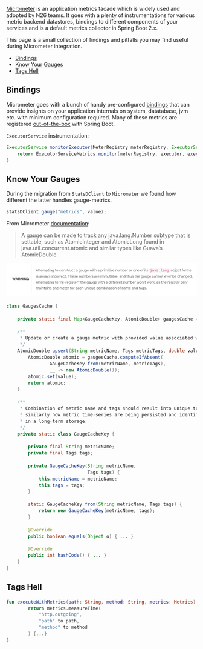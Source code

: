 [Micrometer](https://micrometer.io/) is an application metrics facade which is widely used and adopted by N26 teams.
It goes with a plenty of instrumentations for various metric backend datastores, bindings to different components of your services and is a default metrics collector in Spring Boot 2.x.

This page is a small collection of findings and pitfalls you may find useful during Micrometer integration. 

* [Bindings](#bindings)
* [Know Your Gauges](#know-your-gauges)
* [Tags Hell](#tags-hell)

## Bindings

Micrometer goes with a bunch of handy pre-configured [bindings](https://github.com/micrometer-metrics/micrometer/tree/master/micrometer-core/src/main/java/io/micrometer/core/instrument/binder)
that can provide insights on your application internals on system, datatabase, jvm etc. with minimum configuration required. 
Many of these metrics are registered [out-of-the-box]((https://docs.spring.io/spring-boot/docs/current/reference/htmlsingle/#production-ready-metrics-meter)) with Spring Boot.

`ExecutorService` instrumentation:
```java
ExecutorService monitorExecutor(MeterRegistry meterRegistry, ExecutorService executor, String executorName) {
    return ExecutorServiceMetrics.monitor(meterRegistry, executor, executorName);
}
```

## Know Your Gauges

During the migration from `StatsDClient` to `Micrometer` we found how different the latter handles gauge-metrics.

```java
statsDClient.gauge("metrics", value);
```

From Micrometer [documentation](https://micrometer.io/docs/concepts#_gauges):
> A gauge can be made to track any java.lang.Number subtype that is settable, 
> such as AtomicInteger and AtomicLong found in java.util.concurrent.atomic 
> and similar types like Guava’s AtomicDouble.

![Image of Gauge Warning](/assets/img/gauge-warning.png)

```java
class GaugesCache {

    private static final Map<GaugeCacheKey, AtomicDouble> gaugesCache = new ConcurrentHashMap<>();

    /**
     * Update or create a gauge metric with provided value associated with metric name-tags pair.
     */
    AtomicDouble upsert(String metricName, Tags metricTags, double value) {
        AtomicDouble atomic = gaugesCache.computeIfAbsent(
                GaugeCacheKey.from(metricName, metricTags),
                __ -> new AtomicDouble());
        atomic.set(value);
        return atomic;
    }

    /**
     * Combination of metric name and tags should result into unique tuple,
     * similarly how metric time-series are being persisted and identified
     * in a long-term storage.
     */
    private static class GaugeCacheKey {

        private final String metricName;
        private final Tags tags;

        private GaugeCacheKey(String metricName,
                              Tags tags) {
            this.metricName = metricName;
            this.tags = tags;
        }

        static GaugeCacheKey from(String metricName, Tags tags) {
            return new GaugeCacheKey(metricName, tags);
        }

        @Override
        public boolean equals(Object o) { ... }

        @Override
        public int hashCode() { ... }
    }
}
```

## Tags Hell

```kotlin
fun executeWithMetrics(path: String, method: String, metrics: Metrics): Try<Response<T>> {
        return metrics.measureTime(
            "http.outgoing",
            "path" to path,
            "method" to method
        ) {...}
}
```